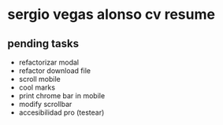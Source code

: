 # sergio vegas alonso cv resume

## pending tasks

- refactorizar modal
- refactor download file
- scroll mobile
- cool marks
- print chrome bar in mobile
- modify scrollbar
- accesibilidad pro (testear)

